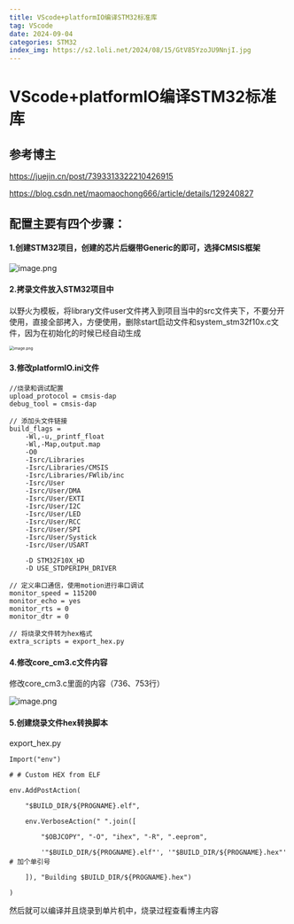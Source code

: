 ```yaml
---
title: VScode+platformIO编译STM32标准库
tag: VScode
date: 2024-09-04
categories: STM32
index_img: https://s2.loli.net/2024/08/15/GtV85YzoJU9NnjI.jpg
---
```


# VScode+platformIO编译STM32标准库

## 参考博主

https://juejin.cn/post/7393313322210426915

https://blog.csdn.net/maomaochong666/article/details/129240827

## 配置主要有四个步骤：

#### 1.创建STM32项目，创建的芯片后缀带Generic的即可，选择CMSIS框架

![image.png](https://s2.loli.net/2024/09/04/xN5agDtl6RfTYI9.png)

#### 2.拷录文件放入STM32项目中

以野火为模板，将library文件user文件拷入到项目当中的src文件夹下，不要分开使用，直接全部拷入，方便使用，删除start启动文件和system_stm32f10x.c文件，因为在初始化的时候已经自动生成

<img src="https://s2.loli.net/2024/09/04/ItUnakMPEJAlwrW.png" alt="image.png" style="zoom:50%;" />

#### 3.修改platformIO.ini文件

```
//烧录和调试配置
upload_protocol = cmsis-dap
debug_tool = cmsis-dap

// 添加头文件链接
build_flags = 
    -Wl,-u,_printf_float
    -Wl,-Map,output.map
    -O0
    -Isrc/Libraries
    -Isrc/Libraries/CMSIS
    -Isrc/Libraries/FWlib/inc
    -Isrc/User
    -Isrc/User/DMA
    -Isrc/User/EXTI
    -Isrc/User/I2C
    -Isrc/User/LED
    -Isrc/User/RCC
    -Isrc/User/SPI
    -Isrc/User/Systick
    -Isrc/User/USART

    -D STM32F10X_HD
    -D USE_STDPERIPH_DRIVER

// 定义串口通信，使用motion进行串口调试
monitor_speed = 115200
monitor_echo = yes
monitor_rts = 0
monitor_dtr = 0

// 将烧录文件转为hex格式
extra_scripts = export_hex.py
```

#### 4.修改core_cm3.c文件内容

修改core_cm3.c里面的内容（736、753行）

![image.png](https://s2.loli.net/2024/09/04/AiZRHY1Kd4wjWnb.png)

#### 5.创建烧录文件hex转换脚本

export_hex.py

```
Import("env")
 
# # Custom HEX from ELF
 
env.AddPostAction(
 
    "$BUILD_DIR/${PROGNAME}.elf",
 
    env.VerboseAction(" ".join([
 
        "$OBJCOPY", "-O", "ihex", "-R", ".eeprom",
 
        '"$BUILD_DIR/${PROGNAME}.elf"', '"$BUILD_DIR/${PROGNAME}.hex"'  # 加个单引号
 
    ]), "Building $BUILD_DIR/${PROGNAME}.hex")
 
)
```

然后就可以编译并且烧录到单片机中，烧录过程查看博主内容
